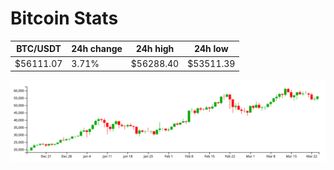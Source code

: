 # Bitcoin Stats

BTC/USDT|24h change|24h high|24h low|
|---|---|---|---|
|$56111.07|3.71%|$56288.40|$53511.39|

<img src="./chart.svg">
